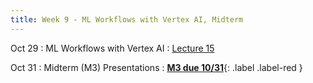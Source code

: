 ```yaml
---
title: Week 9 - ML Workflows with Vertex AI, Midterm 
---
```


Oct 29
: ML Workflows with Vertex AI
  : [Lecture 15](../assets/lectures/lecture14/under-construction-gif-17.gif)


Oct 31 
: Midterm (M3) Presentations
  : [**M3 due 10/31**](https://harvard-iacs.github.io/2024-AC215/milestone3/){: .label .label-red }

